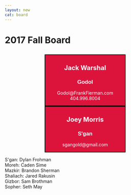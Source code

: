 ```yaml
---
layout: new
cat: board
---
```

<style>
ul {
    list-style-type: none;
}
li {
   display: inline;
}
.godol-board {
	background: Crimson;
	float: center;
	clear: both;
   width: 250px;
   color: White;
	text-align: center;
}

div.godol-board {
   margin: auto;
   border: 2px solid Black;
}
h1.godol-board {
	font-size: 20px;
}

h2.godol-board {
	font-size: 17px;
	font-family: Arial;
}	


.sgana-board {
	background: Crimson;
	float: center;
	clear: both;
   width: 250px;
   color: White;
	text-align: center;
}

div.sgana-board {
   margin: auto;
   border: 2px solid Black;
}
h1.sgana-board {
	font-size: 20px;
}

h2.sgana-board {
	font-size: 17px;
	font-family: Arial;
}
</style>

<h1>

2017 Fall Board

</h1>

<div class="godol-board"> 
         <h1 class="godol-board">Jack Warshal</h1>
	 <h2 class="godol-board">Godol</h2>
	 <p class="godol-board">Godol@FrankFierman.com<br>
	 404.996.8004</p>
	 </div>

<div class="sgana-board"> 
         <h1 class="sgana-board">Joey Morris</h1>
	 <h2 class="sgana-board">S'gan</h2>
	 <p class="sgana-board">sgangold@gmail.com<br>
	 </p>
	 </div>

<p>
         S'gan: Dylan Frohman<br>
         Moreh: Caden Sime<br>
         Mazkir: Brandon Sherman<br>
         Shaliach: Jared Rakusin<br>
         Gizbor: Sam Brothman<br>
         Sopher: Seth May

</p>
